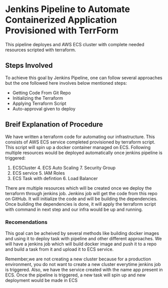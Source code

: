 # Jenkins Pipeline to Automate Containerized Application Provisioned with TerrForm

This pipeline deployes and AWS ECS cluster with complete needed resources scripted with terraform.

## Steps Involved

To achieve this goal by Jenkins Pipeline, one can follow several approaches but the one followed here involves below mentioned steps:

- Getting Code From Git Repo
- Initializing the Terraform
- Applying Terraform Script
- Auto-approval given to deploy

## Breif Explanation of Procedure

We have written a terraform code for automating our infrastructure. This consists of AWS ECS service completed provisioned by terraform script. This script will spin up a docker container managed on ECS.
Following multiple resources would be deployed automatically once jenkins pipeline is triggered:

1. ECSCluster                           4. ECS Auto Scaling             7. Security Group  
2. ECS service                          5. IAM Roles 
3. ECS Task with defintion              6. Load Balancer   

There are multiple resources which will be created once we deploy the terraform through jenkins job. Jenkins job will get the code from this repo on GitHub. It will initialize the code and will be building the dependencies. Once building the dependencies is done, it will apply the terraform script with command in next step and our infra would be up and running. 
### Recomendations

This goal can be acheived by several methods like building docker images and using it to deploy task with pipeline and other different approaches. We will have a jenkins job which will build docker image and push it to a repo and build a task from it and upload it to ECS service.

Remember,we are not creating a new cluster because for a production environment, you do not want to create a new cluster everytime jenkins job is triggered. Also, we have the service created with the name app present in ECS. Once the pipeline is triggered, a new task will spin up and new deployment would be made in ECS
